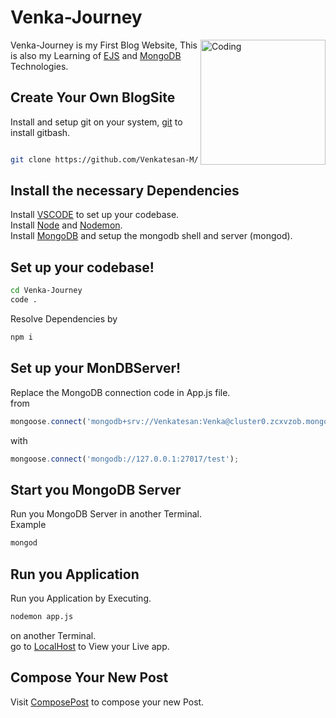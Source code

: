 # Venka-Journey

<img align="right" alt="Coding" width="200" height="200"  src="https://github.com/Venkatesan-M/Venka-Journey/assets/127939893/5ead4999-e674-434b-b18b-e8d9568ccda7">


Venka-Journey is my First Blog Website, This is also my Learning of [EJS](https://ejs.co/) and [MongoDB](https://www.mongodb.com/) Technologies.

## Create Your Own BlogSite

Install and setup git on your system, [git](https://git-scm.com/download/win) to install gitbash.

```bash

git clone https://github.com/Venkatesan-M/Venka-Journey.git

```

## Install the necessary Dependencies
Install [VSCODE](https://code.visualstudio.com/) to set up your codebase.
</br>
Install [Node](https://nodejs.org/en) and [Nodemon](https://www.npmjs.com/package/nodemon).
</br>
Install [MongoDB](https://www.mongodb.com/) and setup the mongodb shell and server (mongod).

## Set up your codebase!

```bash
cd Venka-Journey
code .
```
Resolve Dependencies by

```bash
npm i
```
## Set up your MonDBServer!

Replace the MongoDB connection code in App.js file.
</br>
from
```js
mongoose.connect('mongodb+srv://Venkatesan:Venka@cluster0.zcxvzob.mongodb.net/Venka');
```
with 
```js
mongoose.connect('mongodb://127.0.0.1:27017/test');
```
## Start you MongoDB Server

Run you MongoDB Server in another Terminal. 
</br>
Example
```bash
mongod
```

## Run you Application

Run you Application by Executing. 
</br>
```bash
nodemon app.js
```
on another Terminal.
</br>
go to [LocalHost](http://localhost:3000/) to View your Live app.

## Compose Your New Post

Visit [ComposePost](http://localhost:3000/compose) to compose your new Post.
